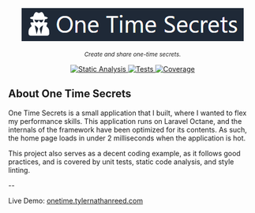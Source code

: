 <div align="center">
    <a href="https://onetime.tylernathanreed.com" target="_blank">
        <img alt="One Time Secrets" src="/docs/logo.png"></img>
    </a>
</div>
<p align="center">
    <small><i>Create and share one-time secrets.</i></small>
</p>
<p align="center">
    <a href="https://github.com/tylernathanreed/onetime/actions/workflows/static-analysis.yml" target="_blank">
        <img alt="Static Analysis" src="https://github.com/tylernathanreed/onetime/actions/workflows/static-analysis.yml/badge.svg">
    </a>
    <a href="https://github.com/tylernathanreed/onetime/actions/workflows/tests.yml" target="_blank">
        <img alt="Tests" src="https://github.com/tylernathanreed/onetime/actions/workflows/tests.yml/badge.svg">
    </a>
    <a href="https://github.com/tylernathanreed/onetime/actions/workflows/coverage.yml" target="_blank">
        <img alt="Coverage" src="https://github.com/tylernathanreed/onetime/actions/workflows/coverage.yml/badge.svg">
    </a>
</p>

## About One Time Secrets

One Time Secrets is a small application that I built, where I wanted to flex my performance skills.
This application runs on Laravel Octane, and the internals of the framework have been optimized for its contents.
As such, the home page loads in under 2 milliseconds when the application is hot.

This project also serves as a decent coding example, as it follows good practices, and is covered by unit tests, static code analysis, and style linting.

--

Live Demo: [onetime.tylernathanreed.com](https://onetime.tylernathanreed.com)
